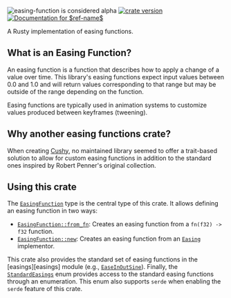 <!-- This file is generated by `rustme`. Ensure you're editing the source in the .rustme/ directory --!>
<!-- markdownlint-disable first-line-h1 -->

![easing-function is considered alpha](https://img.shields.io/badge/status-alpha-orange)
[![crate version](https://img.shields.io/crates/v/muse.svg)](https://crates.io/crates/easing-function)
[![Documentation for `$ref-name$`](https://img.shields.io/badge/docs-$ref-name$-informational)]($docs$)

A Rusty implementation of easing functions.

## What is an Easing Function?

An easing function is a function that describes how to apply a change of a value
over time. This library's easing functions expect input values between 0.0 and
1.0 and will return values corresponding to that range but may be outside of the
range depending on the function.

Easing functions are typically used in animation systems to customize values
produced between keyframes (tweening).

## Why another easing functions crate?

When creating [Cushy](https://github.com/khonsulabs/cushy), no maintained
library seemed to offer a trait-based solution to allow for custom easing
functions in addition to the standard ones inspired by Robert Penner's original
collection.

## Using this crate

The [`EasingFunction`][easingfunction] type is the central type of this crate. It allows
defining an easing function in two ways:

- [`EasingFunction::from_fn`][from_fn]: Creates an easing function from a `fn(f32) ->
      f32` function.
- [`EasingFunction::new`][new]: Creates an easing function from an [`Easing`][easing]
      implementor.

This crate also provides the standard set of easing functions in the
[easings][easings] module (e.g., [`EaseInOutSine`][sine]). Finally, the
[`StandardEasings`][standard] enum provides access to the standard easing
functions through an enumeration. This enum also supports `serde` when enabling
the `serde` feature of this crate.

[easing]: $easing$
[easingfunction]: $easingfunction$
[new]: $easingfunction$#method.new
[from_fn]: $easingfunction$#method.from_fn
[sine]: $sine$
[standard]: $standard$

